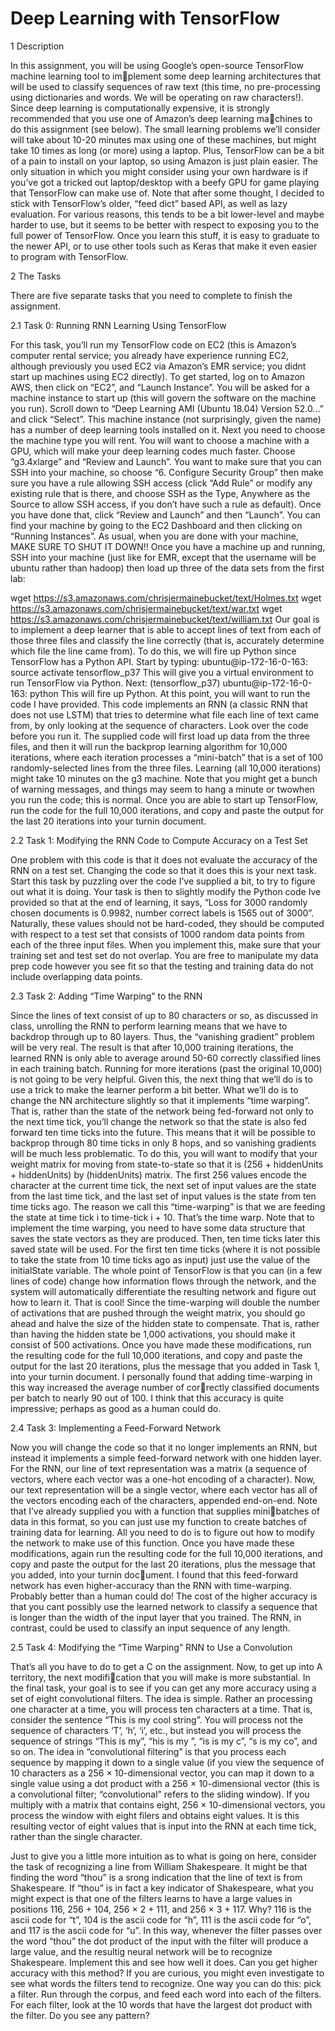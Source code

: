 # Deep Learning with TensorFlow

1 Description

In this assignment, you will be using Google’s open-source TensorFlow machine learning tool to implement some deep learning architectures that will be used to classify sequences of raw text (this time, no
pre-processing using dictionaries and words. We will be operating on raw characters!). Since deep learning
is computationally expensive, it is strongly recommended that you use one of Amazon’s deep learning machines to do this assignment (see below). The small learning problems we’ll consider will take about 10-20
minutes max using one of these machines, but might take 10 times as long (or more) using a laptop. Plus,
TensorFlow can be a bit of a pain to install on your laptop, so using Amazon is just plain easier. The only
situation in which you might consider using your own hardware is if you’ve got a tricked out laptop/desktop
with a beefy GPU for game playing that TensorFlow can make use of.
Note that after some thought, I decided to stick with TensorFlow’s older, “feed dict” based API, as well
as lazy evaluation. For various reasons, this tends to be a bit lower-level and maybe harder to use, but it
seems to be better with respect to exposing you to the full power of TensorFlow. Once you learn this stuff, it
is easy to graduate to the newer API, or to use other tools such as Keras that make it even easier to program
with TensorFlow.

2 The Tasks

There are five separate tasks that you need to complete to finish the assignment.

2.1 Task 0:  Running RNN Learning Using TensorFlow

For this task, you’ll run my TensorFlow code on EC2 (this is Amazon’s computer rental service; you
already have experience running EC2, although previously you used EC2 via Amazon’s EMR service; you
didnt start up machines using EC2 directly).
To get started, log on to Amazon AWS, then click on “EC2”, and “Launch Instance”. You will be asked
for a machine instance to start up (this will govern the software on the machine you run). Scroll down
to “Deep Learning AMI (Ubuntu 18.04) Version 52.0...” and click “Select”. This machine instance (not
surprisingly, given the name) has a number of deep learning tools installed on it. Next you need to choose
the machine type you will rent. You will want to choose a machine with a GPU, which will make your deep
learning codes much faster. Choose “g3.4xlarge” and “Review and Launch”. You want to make sure that
you can SSH into your machine, so choose “6. Configure Security Group” then make sure you have a rule
allowing SSH access (click “Add Rule” or modify any existing rule that is there, and choose SSH as the
Type, Anywhere as the Source to allow SSH access, if you don’t have such a rule as default). Once you have
done that, click “Review and Launch” and then “Launch”. You can find your machine by going to the EC2
Dashboard and then clicking on “Running Instances”.
As usual, when you are done with your machine, MAKE SURE TO SHUT IT DOWN!!
Once you have a machine up and running, SSH into your machine (just like for EMR, except that the
username will be ubuntu rather than hadoop) then load up three of the data sets from the first lab:

wget https://s3.amazonaws.com/chrisjermainebucket/text/Holmes.txt
wget https://s3.amazonaws.com/chrisjermainebucket/text/war.txt
wget https://s3.amazonaws.com/chrisjermainebucket/text/william.txt
Our goal is to implement a deep learner that is able to accept lines of text from each of those three files
and classify the line correctly (that is, accurately determine which file the line came from). To do this, we
will fire up Python since TensorFlow has a Python API. Start by typing:
ubuntu@ip-172-16-0-163: source activate tensorflow_p37
This will give you a virtual environment to run TensorFlow via Python. Next:
(tensorflow_p37) ubuntu@ip-172-16-0-163: python
This will fire up Python. At this point, you will want to run the code I have provided. This code implements
an RNN (a classic RNN that does not use LSTM) that tries to determine what file each line of text came
from, by only looking at the sequence of characters. Look over the code before you run it. The supplied
code will first load up data from the three files, and then it will run the backprop learning algorithm for
10,000 iterations, where each iteration processes a “mini-batch” that is a set of 100 randomly-selected lines
from the three files. Learning (all 10,000 iterations) might take 10 minutes on the g3 machine. Note that
you might get a bunch of warning messages, and things may seem to hang a minute or twowhen you run the
code; this is normal.
Once you are able to start up TensorFlow, run the code for the full 10,000 iterations, and copy and paste
the output for the last 20 iterations into your turnin document.

2.2 Task 1: Modifying the RNN Code to Compute Accuracy on a Test Set

One problem with this code is that it does not evaluate the accuracy of the RNN on a test set. Changing
the code so that it does this is your next task.
Start this task by puzzling over the code I’ve supplied a bit, to try to figure out what it is doing. Your task
is then to slightly modify the Python code Ive provided so that at the end of learning, it says, “Loss for 3000
randomly chosen documents is 0.9982, number correct labels is 1565 out of 3000”. Naturally, these values
should not be hard-coded, they should be computed with respect to a test set that consists of 1000 random
data points from each of the three input files. When you implement this, make sure that your training set and
test set do not overlap. You are free to manipulate my data prep code however you see fit so that the testing
and training data do not include overlapping data points.

2.3 Task 2: Adding “Time Warping” to the RNN

Since the lines of text consist of up to 80 characters or so, as discussed in class, unrolling the RNN to
perform learning means that we have to backdrop through up to 80 layers. Thus, the “vanishing gradient”
problem will be very real. The result is that after 10,000 training iterations, the learned RNN is only able to
average around 50-60 correctly classified lines in each training batch. Running for more iterations (past the
original 10,000) is not going to be very helpful.
Given this, the next thing that we’ll do is to use a trick to make the learner perform a bit better. What
we’ll do is to change the NN architecture slightly so that it implements “time warping”. That is, rather than
the state of the network being fed-forward not only to the next time tick, you’ll change the network so that
the state is also fed forward ten time ticks into the future. This means that it will be possible to backprop
through 80 time ticks in only 8 hops, and so vanishing gradients will be much less problematic.
To do this, you will want to modify that your weight matrix for moving from state-to-state so that it is
(256 + hiddenUnits + hiddenUnits) by (hiddenUnits) matrix. The first 256 values encode the
character at the current time tick, the next set of input values are the state from the last time tick, and the last
set of input values is the state from ten time ticks ago. The reason we call this “time-warping” is that we are
feeding the state at time tick i to time-tick i + 10. That’s the time warp.
Note that to implement the time warping, you need to have some data structure that saves the state
vectors as they are produced. Then, ten time ticks later this saved state will be used. For the first ten time
ticks (where it is not possible to take the state from 10 time ticks ago as input) just use the value of the
initialState variable.
The whole point of TensorFlow is that you can (in a few lines of code) change how information flows
through the network, and the system will automatically differentiate the resulting network and figure out
how to learn it. That is cool!
Since the time-warping will double the number of activations that are pushed through the weight matrix,
you should go ahead and halve the size of the hidden state to compensate. That is, rather than having the
hidden state be 1,000 activations, you should make it consist of 500 activations.
Once you have made these modifications, run the resulting code for the full 10,000 iterations, and copy
and paste the output for the last 20 iterations, plus the message that you added in Task 1, into your turnin
document. I personally found that adding time-warping in this way increased the average number of correctly classified documents per batch to nearly 90 out of 100. I think that this accuracy is quite impressive;
perhaps as good as a human could do.

2.4 Task 3: Implementing a Feed-Forward Network

Now you will change the code so that it no longer implements an RNN, but instead it implements
a simple feed-forward network with one hidden layer. For the RNN, our line of text representation was
a matrix (a sequence of vectors, where each vector was a one-hot encoding of a character). Now, our
text representation will be a single vector, where each vector has all of the vectors encoding each of the
characters, appended end-on-end. Note that I’ve already supplied you with a function that supplies minibatches of data in this format, so you can just use my function to create batches of training data for learning.
All you need to do is to figure out how to modify the network to make use of this function.
Once you have made these modifications, again run the resulting code for the full 10,000 iterations, and
copy and paste the output for the last 20 iterations, plus the message that you added, into your turnin document. I found that this feed-forward network has even higher-accuracy than the RNN with time-warping.
Probably better than a human could do!
The cost of the higher accuracy is that you cant possibly use the learned network to classify a sequence
that is longer than the width of the input layer that you trained. The RNN, in contrast, could be used to
classify an input sequence of any length.

2.5 Task 4: Modifying the “Time Warping” RNN to Use a Convolution

That’s all you have to do to get a C on the assignment. Now, to get up into A territory, the next modification that you will make is more substantial. In the final task, your goal is to see if you can get any more
accuracy using a set of eight convolutional filters. The idea is simple. Rather an processing one character at
a time, you will process ten characters at a time. That is, consider the sentence “This is my cool string”. You
will process not the sequence of characters ‘T’, ‘h’, ‘i’, etc., but instead you will process the sequence of
strings “This is my”, “his is my ”, “is is my c”, “s is my co”, and so on. The idea in “convolutional filtering”
is that you process each sequence by mapping it down to a single value (if you view the sequence of 10
characters as a 256 × 10-dimensional vector, you can map it down to a single value using a dot product with
a 256 × 10-dimensional vector (this is a convolutional filter; “convolutional” refers to the sliding window).
If you multiply with a matrix that contains eight, 256 × 10-dimensional vectors, you process the window
with eight filers and obtains eight values. It is this resulting vector of eight values that is input into the RNN
at each time tick, rather than the single character.

Just to give you a little more intuition as to what is going on here, consider the task of recognizing a line
from William Shakespeare. It might be that finding the word “thou” is a srong indication that the line of text
is from Shakespeare. If “thou” is in fact a key indicator of Shakespeare, what you might expect is that one
of the filters learns to have a large values in positions 116, 256 + 104, 256 × 2 + 111, and 256 × 3 + 117.
Why? 116 is the ascii code for “t”, 104 is the ascii code for “h”, 111 is the ascii code for “o”, and 117 is the
ascii code for “u”. In this way, whenever the filter passes over the word “thou” the dot product of the input
with the filter will produce a large value, and the resultig neural network will be to recognize Shakespeare.
Implement this and see how well it does. Can you get higher accuracy with this method? If you are
curious, you might even investigate to see what words the filters tend to recognize. One way you can do
this: pick a filter. Run through the corpus, and feed each word into each of the filters. For each filter, look at
the 10 words that have the largest dot product with the filter. Do you see any pattern?

